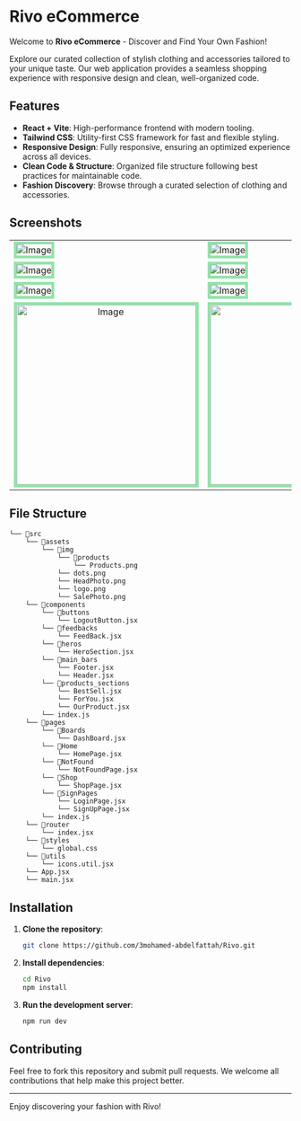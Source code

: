 
# Rivo eCommerce

Welcome to **Rivo eCommerce** - Discover and Find Your Own Fashion! 

Explore our curated collection of stylish clothing and accessories tailored to your unique taste. Our web application provides a seamless shopping experience with responsive design and clean, well-organized code.

## Features

- **React + Vite**: High-performance frontend with modern tooling.
- **Tailwind CSS**: Utility-first CSS framework for fast and flexible styling.
- **Responsive Design**: Fully responsive, ensuring an optimized experience across all devices.
- **Clean Code & Structure**: Organized file structure following best practices for maintainable code.
- **Fashion Discovery**: Browse through a curated selection of clothing and accessories.

## Screenshots

 <table align="center">
  <tr>
    <td><img src="https://github.com/user-attachments/assets/1007735b-ddfc-4c7a-8272-24baec165f7d" alt="Image"  style="border: 5px solid #92E3A9;"/></td>
    <td><img src="https://github.com/user-attachments/assets/b5c73534-4780-4063-bd46-f6f2b3c44c9a" alt="Image"  style="border: 5px solid #92E3A9;"/></td>
  </tr>
  <tr>
    <td><img src="https://github.com/user-attachments/assets/5b287ff9-f733-45d1-ab8b-c6bd6500076c" alt="Image"  style="border: 5px solid #92E3A9;"/></td>
    <td><img src="https://github.com/user-attachments/assets/426b5eef-7f9b-4091-85cc-ae59897d2568" alt="Image"  style="border: 5px solid #92E3A9;"/></td>
  </tr>
  <tr>
    <td><img src="https://github.com/user-attachments/assets/fc0f5243-0172-4708-924a-c15a33fd75ed" alt="Image"  style="border: 5px solid #92E3A9;"/></td>
    <td><img src="https://github.com/user-attachments/assets/a3b0285d-4835-4085-88ce-6c16f5bba5e4" alt="Image"  style="border: 5px solid #92E3A9;"/></td>
  </tr>
  <tr align='center'>
    <td><img width='320px' src="https://github.com/user-attachments/assets/28ae6f02-7bdd-4f4d-af8d-02f657be121a" alt="Image"  style="border: 5px solid #92E3A9;"/></td>
    <td><img width='320px' src="https://github.com/user-attachments/assets/ba2866ca-0a30-43d2-bc43-95b57ab5742a" alt="Image"  style="border: 5px solid #92E3A9;"/></td>
  </tr>
</table>


## File Structure

```
└── 📁src
    └── 📁assets
        └── 📁img
            └── 📁products
                └── Products.png
            └── dots.png
            └── HeadPhoto.png
            └── logo.png
            └── SalePhoto.png
    └── 📁components
        └── 📁buttons
            └── LogoutButton.jsx
        └── 📁feedbacks
            └── FeedBack.jsx
        └── 📁heros
            └── HeroSection.jsx
        └── 📁main_bars
            └── Footer.jsx
            └── Header.jsx
        └── 📁products_sections
            └── BestSell.jsx
            └── ForYou.jsx
            └── OurProduct.jsx
        └── index.js
    └── 📁pages
        └── 📁Boards
            └── DashBoard.jsx
        └── 📁Home
            └── HomePage.jsx
        └── 📁NotFound
            └── NotFoundPage.jsx
        └── 📁Shop
            └── ShopPage.jsx
        └── 📁SignPages
            └── LoginPage.jsx
            └── SignUpPage.jsx
        └── index.js
    └── 📁router
        └── index.jsx
    └── 📁styles
        └── global.css
    └── 📁utils
        └── icons.util.jsx
    └── App.jsx
    └── main.jsx
```

## Installation

1. **Clone the repository**:
   ```bash
   git clone https://github.com/3mohamed-abdelfattah/Rivo.git
   ```
2. **Install dependencies**:
   ```bash
   cd Rivo
   npm install
   ```
3. **Run the development server**:
   ```bash
   npm run dev
   ```

## Contributing

Feel free to fork this repository and submit pull requests. We welcome all contributions that help make this project better.

---

Enjoy discovering your fashion with Rivo!
